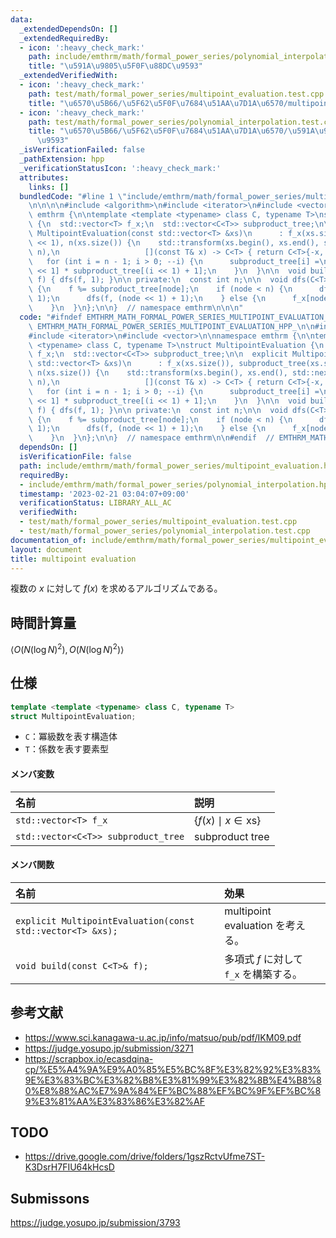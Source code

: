 ```yaml
---
data:
  _extendedDependsOn: []
  _extendedRequiredBy:
  - icon: ':heavy_check_mark:'
    path: include/emthrm/math/formal_power_series/polynomial_interpolation.hpp
    title: "\u591A\u9805\u5F0F\u88DC\u9593"
  _extendedVerifiedWith:
  - icon: ':heavy_check_mark:'
    path: test/math/formal_power_series/multipoint_evaluation.test.cpp
    title: "\u6570\u5B66/\u5F62\u5F0F\u7684\u51AA\u7D1A\u6570/multipoint evaluation"
  - icon: ':heavy_check_mark:'
    path: test/math/formal_power_series/polynomial_interpolation.test.cpp
    title: "\u6570\u5B66/\u5F62\u5F0F\u7684\u51AA\u7D1A\u6570/\u591A\u9805\u5F0F\u88DC\
      \u9593"
  _isVerificationFailed: false
  _pathExtension: hpp
  _verificationStatusIcon: ':heavy_check_mark:'
  attributes:
    links: []
  bundledCode: "#line 1 \"include/emthrm/math/formal_power_series/multipoint_evaluation.hpp\"\
    \n\n\n\n#include <algorithm>\n#include <iterator>\n#include <vector>\n\nnamespace\
    \ emthrm {\n\ntemplate <template <typename> class C, typename T>\nstruct MultipointEvaluation\
    \ {\n  std::vector<T> f_x;\n  std::vector<C<T>> subproduct_tree;\n\n  explicit\
    \ MultipointEvaluation(const std::vector<T> &xs)\n      : f_x(xs.size()), subproduct_tree(xs.size()\
    \ << 1), n(xs.size()) {\n    std::transform(xs.begin(), xs.end(), std::next(subproduct_tree.begin(),\
    \ n),\n                   [](const T& x) -> C<T> { return C<T>{-x, 1}; });\n \
    \   for (int i = n - 1; i > 0; --i) {\n      subproduct_tree[i] =\n          subproduct_tree[i\
    \ << 1] * subproduct_tree[(i << 1) + 1];\n    }\n  }\n\n  void build(const C<T>&\
    \ f) { dfs(f, 1); }\n\n private:\n  const int n;\n\n  void dfs(C<T> f, int node)\
    \ {\n    f %= subproduct_tree[node];\n    if (node < n) {\n      dfs(f, node <<\
    \ 1);\n      dfs(f, (node << 1) + 1);\n    } else {\n      f_x[node - n] = f[0];\n\
    \    }\n  }\n};\n\n}  // namespace emthrm\n\n\n"
  code: "#ifndef EMTHRM_MATH_FORMAL_POWER_SERIES_MULTIPOINT_EVALUATION_HPP_\n#define\
    \ EMTHRM_MATH_FORMAL_POWER_SERIES_MULTIPOINT_EVALUATION_HPP_\n\n#include <algorithm>\n\
    #include <iterator>\n#include <vector>\n\nnamespace emthrm {\n\ntemplate <template\
    \ <typename> class C, typename T>\nstruct MultipointEvaluation {\n  std::vector<T>\
    \ f_x;\n  std::vector<C<T>> subproduct_tree;\n\n  explicit MultipointEvaluation(const\
    \ std::vector<T> &xs)\n      : f_x(xs.size()), subproduct_tree(xs.size() << 1),\
    \ n(xs.size()) {\n    std::transform(xs.begin(), xs.end(), std::next(subproduct_tree.begin(),\
    \ n),\n                   [](const T& x) -> C<T> { return C<T>{-x, 1}; });\n \
    \   for (int i = n - 1; i > 0; --i) {\n      subproduct_tree[i] =\n          subproduct_tree[i\
    \ << 1] * subproduct_tree[(i << 1) + 1];\n    }\n  }\n\n  void build(const C<T>&\
    \ f) { dfs(f, 1); }\n\n private:\n  const int n;\n\n  void dfs(C<T> f, int node)\
    \ {\n    f %= subproduct_tree[node];\n    if (node < n) {\n      dfs(f, node <<\
    \ 1);\n      dfs(f, (node << 1) + 1);\n    } else {\n      f_x[node - n] = f[0];\n\
    \    }\n  }\n};\n\n}  // namespace emthrm\n\n#endif  // EMTHRM_MATH_FORMAL_POWER_SERIES_MULTIPOINT_EVALUATION_HPP_\n"
  dependsOn: []
  isVerificationFile: false
  path: include/emthrm/math/formal_power_series/multipoint_evaluation.hpp
  requiredBy:
  - include/emthrm/math/formal_power_series/polynomial_interpolation.hpp
  timestamp: '2023-02-21 03:04:07+09:00'
  verificationStatus: LIBRARY_ALL_AC
  verifiedWith:
  - test/math/formal_power_series/multipoint_evaluation.test.cpp
  - test/math/formal_power_series/polynomial_interpolation.test.cpp
documentation_of: include/emthrm/math/formal_power_series/multipoint_evaluation.hpp
layout: document
title: multipoint evaluation
---
```


複数の $x$ に対して $f(x)$ を求めるアルゴリズムである。


## 時間計算量

$\langle O(N(\log{N})^2), O(N(\log{N})^2) \rangle$


## 仕様

```cpp
template <template <typename> class C, typename T>
struct MultipointEvaluation;
```

- `C`：冪級数を表す構造体
- `T`：係数を表す要素型

#### メンバ変数

|名前|説明|
|:--|:--|
|`std::vector<T> f_x`|$\lbrace f(x) \mid x \in \mathrm{xs} \rbrace$|
|`std::vector<C<T>> subproduct_tree`|subproduct tree|

#### メンバ関数

|名前|効果|
|:--|:--|
|`explicit MultipointEvaluation(const std::vector<T> &xs);`|multipoint evaluation を考える。|
|`void build(const C<T>& f);`|多項式 $f$ に対して `f_x` を構築する。|


## 参考文献

- https://www.sci.kanagawa-u.ac.jp/info/matsuo/pub/pdf/IKM09.pdf
- https://judge.yosupo.jp/submission/3271
- https://scrapbox.io/ecasdqina-cp/%E5%A4%9A%E9%A0%85%E5%BC%8F%E3%82%92%E3%83%9E%E3%83%BC%E3%82%B8%E3%81%99%E3%82%8B%E4%B8%80%E8%88%AC%E7%9A%84%EF%BC%88%EF%BC%9F%EF%BC%89%E3%81%AA%E3%83%86%E3%82%AF


## TODO

- https://drive.google.com/drive/folders/1gszRctvUfme7ST-K3DsrH7FIU64kHcsD


## Submissons

https://judge.yosupo.jp/submission/3793
